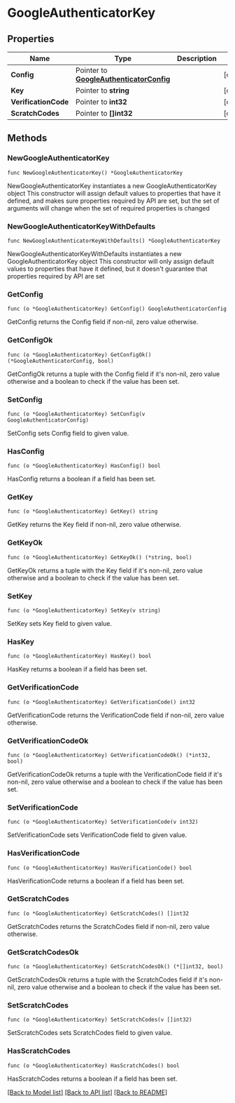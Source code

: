 # GoogleAuthenticatorKey

## Properties

Name | Type | Description | Notes
------------ | ------------- | ------------- | -------------
**Config** | Pointer to [**GoogleAuthenticatorConfig**](GoogleAuthenticatorConfig.md) |  | [optional] 
**Key** | Pointer to **string** |  | [optional] 
**VerificationCode** | Pointer to **int32** |  | [optional] 
**ScratchCodes** | Pointer to **[]int32** |  | [optional] 

## Methods

### NewGoogleAuthenticatorKey

`func NewGoogleAuthenticatorKey() *GoogleAuthenticatorKey`

NewGoogleAuthenticatorKey instantiates a new GoogleAuthenticatorKey object
This constructor will assign default values to properties that have it defined,
and makes sure properties required by API are set, but the set of arguments
will change when the set of required properties is changed

### NewGoogleAuthenticatorKeyWithDefaults

`func NewGoogleAuthenticatorKeyWithDefaults() *GoogleAuthenticatorKey`

NewGoogleAuthenticatorKeyWithDefaults instantiates a new GoogleAuthenticatorKey object
This constructor will only assign default values to properties that have it defined,
but it doesn't guarantee that properties required by API are set

### GetConfig

`func (o *GoogleAuthenticatorKey) GetConfig() GoogleAuthenticatorConfig`

GetConfig returns the Config field if non-nil, zero value otherwise.

### GetConfigOk

`func (o *GoogleAuthenticatorKey) GetConfigOk() (*GoogleAuthenticatorConfig, bool)`

GetConfigOk returns a tuple with the Config field if it's non-nil, zero value otherwise
and a boolean to check if the value has been set.

### SetConfig

`func (o *GoogleAuthenticatorKey) SetConfig(v GoogleAuthenticatorConfig)`

SetConfig sets Config field to given value.

### HasConfig

`func (o *GoogleAuthenticatorKey) HasConfig() bool`

HasConfig returns a boolean if a field has been set.

### GetKey

`func (o *GoogleAuthenticatorKey) GetKey() string`

GetKey returns the Key field if non-nil, zero value otherwise.

### GetKeyOk

`func (o *GoogleAuthenticatorKey) GetKeyOk() (*string, bool)`

GetKeyOk returns a tuple with the Key field if it's non-nil, zero value otherwise
and a boolean to check if the value has been set.

### SetKey

`func (o *GoogleAuthenticatorKey) SetKey(v string)`

SetKey sets Key field to given value.

### HasKey

`func (o *GoogleAuthenticatorKey) HasKey() bool`

HasKey returns a boolean if a field has been set.

### GetVerificationCode

`func (o *GoogleAuthenticatorKey) GetVerificationCode() int32`

GetVerificationCode returns the VerificationCode field if non-nil, zero value otherwise.

### GetVerificationCodeOk

`func (o *GoogleAuthenticatorKey) GetVerificationCodeOk() (*int32, bool)`

GetVerificationCodeOk returns a tuple with the VerificationCode field if it's non-nil, zero value otherwise
and a boolean to check if the value has been set.

### SetVerificationCode

`func (o *GoogleAuthenticatorKey) SetVerificationCode(v int32)`

SetVerificationCode sets VerificationCode field to given value.

### HasVerificationCode

`func (o *GoogleAuthenticatorKey) HasVerificationCode() bool`

HasVerificationCode returns a boolean if a field has been set.

### GetScratchCodes

`func (o *GoogleAuthenticatorKey) GetScratchCodes() []int32`

GetScratchCodes returns the ScratchCodes field if non-nil, zero value otherwise.

### GetScratchCodesOk

`func (o *GoogleAuthenticatorKey) GetScratchCodesOk() (*[]int32, bool)`

GetScratchCodesOk returns a tuple with the ScratchCodes field if it's non-nil, zero value otherwise
and a boolean to check if the value has been set.

### SetScratchCodes

`func (o *GoogleAuthenticatorKey) SetScratchCodes(v []int32)`

SetScratchCodes sets ScratchCodes field to given value.

### HasScratchCodes

`func (o *GoogleAuthenticatorKey) HasScratchCodes() bool`

HasScratchCodes returns a boolean if a field has been set.


[[Back to Model list]](../README.md#documentation-for-models) [[Back to API list]](../README.md#documentation-for-api-endpoints) [[Back to README]](../README.md)


